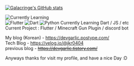 

[![Galacringe's GitHub stats](https://github-readme-stats.vercel.app/api?username=galacringe)](https://github.com/anuraghazra/github-readme-stats)  

![Currently Learning](https://img.shields.io/badge/-Learning-000000?style=for-the-badge&logo=FutureLearn&logoColor=fff)  
![Flutter](https://img.shields.io/badge/-Flutter-0175c2?style=for-the-badge&logo=flutter&logoColor=fff)
![Dart](https://img.shields.io/badge/-Dart-0175c2?style=for-the-badge&logo=dart&logoColor=fff)
![Python](https://img.shields.io/badge/-Python-FFD43B?style=for-the-badge&logo=python&logoColor=000)
Currently Learning Dart / JS / etc  
Current Project : Flutter / Minecraft Gun Plugin / discord bot

My blog (Korean) - https://devgarlic.postype.com/  
Tech Blog - https://velog.io/@jkr0404  
previous blog - ~~https://devgarlic.tistory.com/~~

Anyways thanks for visit my profile, and have a nice Day :D



<!---
GalaKrond-jkr0404/GalaKrond-jkr0404 is a ✨ special ✨ repository because its `README.md` (this file) appears on your GitHub profile.
You can click the Preview link to take a look at your changes.
--->
